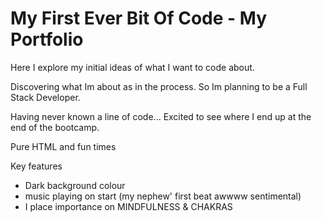 # My First Ever Bit Of Code -  My Portfolio

Here I explore my initial ideas of what I want to code about.

Discovering what Im about as in the process. So Im planning to be a Full Stack Developer. 

Having never known a line of code... Excited to see where I end up at the end of the bootcamp.

Pure HTML and fun times

Key features

- Dark background colour
- music playing on start (my nephew' first beat awwww sentimental)
- I place importance on MINDFULNESS & CHAKRAS

